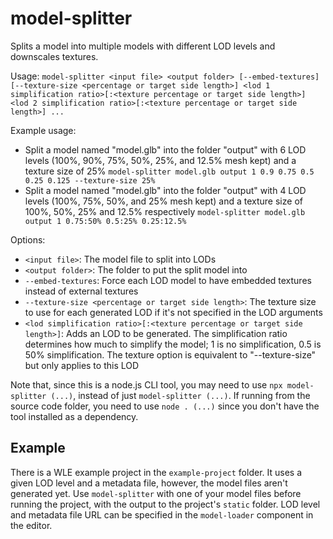 # model-splitter

Splits a model into multiple models with different LOD levels and downscales
textures.

Usage:
`model-splitter <input file> <output folder> [--embed-textures] [--texture-size <percentage or target side length>] <lod 1 simplification ratio>[:<texture percentage or target side length>] <lod 2 simplification ratio>[:<texture percentage or target side length>] ...`

Example usage:
- Split a model named "model.glb" into the folder "output" with 6 LOD levels (100%, 90%, 75%, 50%, 25%, and 12.5% mesh kept) and a texture size of 25%
`model-splitter model.glb output 1 0.9 0.75 0.5 0.25 0.125 --texture-size 25%`
- Split a model named "model.glb" into the folder "output" with 4 LOD levels (100%, 75%, 50%, and 25% mesh kept) and a texture size of 100%, 50%, 25% and 12.5% respectively
`model-splitter model.glb output 1 0.75:50% 0.5:25% 0.25:12.5%`

Options:
- `<input file>`: The model file to split into LODs
- `<output folder>`: The folder to put the split model into
- `--embed-textures`: Force each LOD model to have embedded textures instead of external textures
- `--texture-size <percentage or target side length>`: The texture size to use for each generated LOD if it's not specified in the LOD arguments
- `<lod simplification ratio>[:<texture percentage or target side length>]`: Adds an LOD to be generated. The simplification ratio determines how much to simplify the model; 1 is no simplification, 0.5 is 50% simplification. The texture option is equivalent to "--texture-size" but only applies to this LOD

Note that, since this is a node.js CLI tool, you may need to use
`npx model-splitter (...)`, instead of just `model-splitter (...)`. If running
from the source code folder, you need to use `node . (...)` since you don't have
the tool installed as a dependency.

## Example

There is a WLE example project in the `example-project` folder. It uses a given
LOD level and a metadata file, however, the model files aren't generated yet.
Use `model-splitter` with one of your model files before running the project,
with the output to the project's `static` folder. LOD level and metadata file
URL can be specified in the `model-loader` component in the editor.
